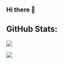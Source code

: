 ### Hi there 👋

<!--
**rbrick/rbrick** is a ✨ _special_ ✨ repository because its `README.md` (this file) appears on your GitHub profile.

Here are some ideas to get you started:

- 🔭 I’m currently working on ...
- 🌱 I’m currently learning ...
- 👯 I’m looking to collaborate on ...
- 🤔 I’m looking for help with ...
- 💬 Ask me about ...
- 📫 How to reach me: ...
- 😄 Pronouns: ...
- ⚡ Fun fact: ...
-->

## GitHub Stats:
![](https://github-readme-stats.vercel.app/api?username=rbrick&show_icons=true&count_private=true)

![](https://github-readme-stats.vercel.app/api/top-langs/?username=rbrick)
